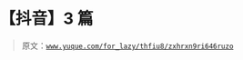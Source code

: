 # 【抖音】3 篇

> 原文：[`www.yuque.com/for_lazy/thfiu8/zxhrxn9ri646ruzo`](https://www.yuque.com/for_lazy/thfiu8/zxhrxn9ri646ruzo)



